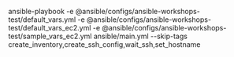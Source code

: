 ansible-playbook -e @ansible/configs/ansible-workshops-test/default_vars.yml 
-e @ansible/configs/ansible-workshops-test/default_vars_ec2.yml 
-e @ansible/configs/ansible-workshops-test/sample_vars_ec2.yml 
ansible/main.yml --skip-tags create_inventory,create_ssh_config,wait_ssh,set_hostname
